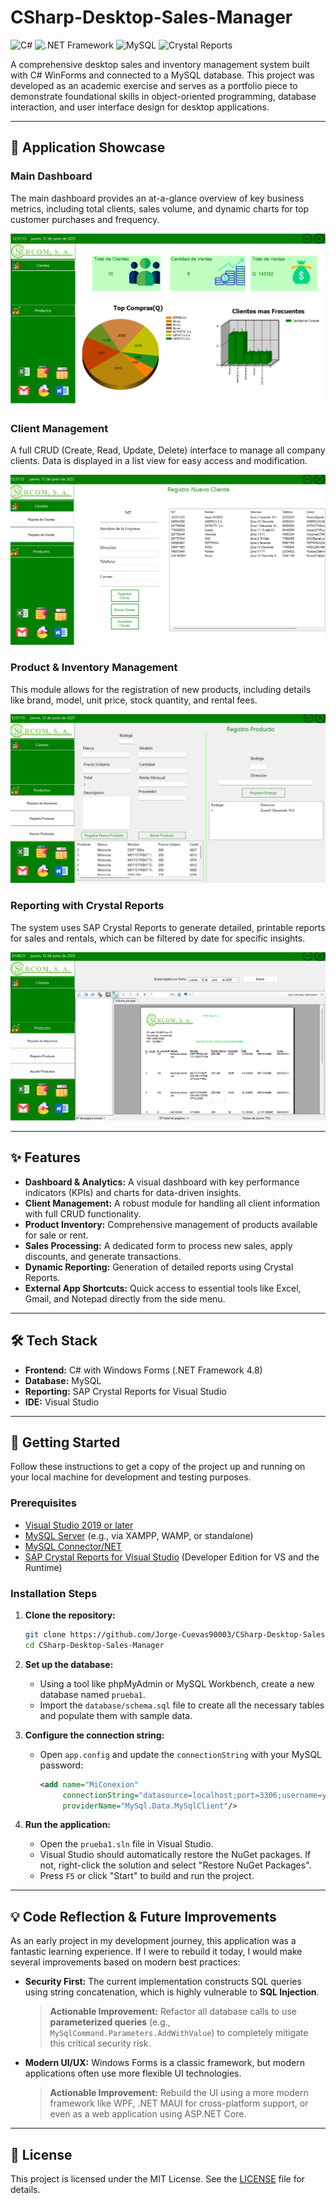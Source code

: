 # CSharp-Desktop-Sales-Manager

![C#](https://img.shields.io/badge/C%23-WinForms-blueviolet) ![.NET Framework](https://img.shields.io/badge/.NET-4.8-blue) ![MySQL](https://img.shields.io/badge/MySQL-Database-orange) ![Crystal Reports](https://img.shields.io/badge/Crystal-Reports-red)

A comprehensive desktop sales and inventory management system built with C# WinForms and connected to a MySQL database. This project was developed as an academic exercise and serves as a portfolio piece to demonstrate foundational skills in object-oriented programming, database interaction, and user interface design for desktop applications.

---

## 📸 Application Showcase

### Main Dashboard
The main dashboard provides an at-a-glance overview of key business metrics, including total clients, sales volume, and dynamic charts for top customer purchases and frequency.

![Main Dashboard](Prueba1/Imgs/dashboard.png)

### Client Management
A full CRUD (Create, Read, Update, Delete) interface to manage all company clients. Data is displayed in a list view for easy access and modification.

![Client Management](Prueba1/Imgs/client-management.png)

### Product & Inventory Management
This module allows for the registration of new products, including details like brand, model, unit price, stock quantity, and rental fees.

![Product Management](Prueba1/Imgs/product-management.png)

### Reporting with Crystal Reports
The system uses SAP Crystal Reports to generate detailed, printable reports for sales and rentals, which can be filtered by date for specific insights.

![Generated Report](Prueba1/Imgs/report.png)

---

## ✨ Features

*   **Dashboard & Analytics:** A visual dashboard with key performance indicators (KPIs) and charts for data-driven insights.
*   **Client Management:** A robust module for handling all client information with full CRUD functionality.
*   **Product Inventory:** Comprehensive management of products available for sale or rent.
*   **Sales Processing:** A dedicated form to process new sales, apply discounts, and generate transactions.
*   **Dynamic Reporting:** Generation of detailed reports using Crystal Reports.
*   **External App Shortcuts:** Quick access to essential tools like Excel, Gmail, and Notepad directly from the side menu.

---

## 🛠️ Tech Stack

*   **Frontend:** C# with Windows Forms (.NET Framework 4.8)
*   **Database:** MySQL
*   **Reporting:** SAP Crystal Reports for Visual Studio
*   **IDE:** Visual Studio

---

## 🚀 Getting Started

Follow these instructions to get a copy of the project up and running on your local machine for development and testing purposes.

### Prerequisites

*   [Visual Studio 2019 or later](https://visualstudio.microsoft.com/)
*   [MySQL Server](https://dev.mysql.com/downloads/mysql/) (e.g., via XAMPP, WAMP, or standalone)
*   [MySQL Connector/NET](https://dev.mysql.com/downloads/connector/net/)
*   [SAP Crystal Reports for Visual Studio](https://www.sap.com/products/crystal-reports/trial.html) (Developer Edition for VS and the Runtime)

### Installation Steps

1.  **Clone the repository:**
    ```bash
    git clone https://github.com/Jorge-Cuevas90003/CSharp-Desktop-Sales-Manager.git
    cd CSharp-Desktop-Sales-Manager
    ```

2.  **Set up the database:**
    *   Using a tool like phpMyAdmin or MySQL Workbench, create a new database named `prueba1`.
    *   Import the `database/schema.sql` file to create all the necessary tables and populate them with sample data.

3.  **Configure the connection string:**
    *   Open `app.config` and update the `connectionString` with your MySQL password:
        ```xml
        <add name="MiConexion"
             connectionString="datasource=localhost;port=3306;username=yours;password=yours;database=prueba1"
             providerName="MySql.Data.MySqlClient"/>
        ```

4.  **Run the application:**
    *   Open the `prueba1.sln` file in Visual Studio.
    *   Visual Studio should automatically restore the NuGet packages. If not, right-click the solution and select "Restore NuGet Packages".
    *   Press `F5` or click "Start" to build and run the project.

---

## 💡 Code Reflection & Future Improvements

As an early project in my development journey, this application was a fantastic learning experience. If I were to rebuild it today, I would make several improvements based on modern best practices:

*   **Security First:** The current implementation constructs SQL queries using string concatenation, which is highly vulnerable to **SQL Injection**.
    > **Actionable Improvement:** Refactor all database calls to use **parameterized queries** (e.g., `MySqlCommand.Parameters.AddWithValue`) to completely mitigate this critical security risk.


*   **Modern UI/UX:** Windows Forms is a classic framework, but modern applications often use more flexible UI technologies.
    > **Actionable Improvement:** Rebuild the UI using a more modern framework like WPF, .NET MAUI for cross-platform support, or even as a web application using ASP.NET Core.

---

## 📝 License

This project is licensed under the MIT License. See the [LICENSE](LICENSE) file for details.
